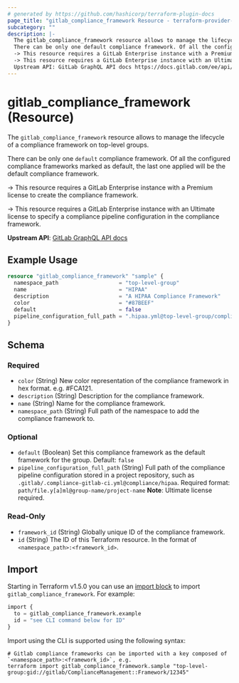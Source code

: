 ```yaml
---
# generated by https://github.com/hashicorp/terraform-plugin-docs
page_title: "gitlab_compliance_framework Resource - terraform-provider-gitlab"
subcategory: ""
description: |-
  The gitlab_compliance_framework resource allows to manage the lifecycle of a compliance framework on top-level groups.
  There can be only one default compliance framework. Of all the configured compliance frameworks marked as default, the last one applied will be the default compliance framework.
  -> This resource requires a GitLab Enterprise instance with a Premium license to create the compliance framework.
  -> This resource requires a GitLab Enterprise instance with an Ultimate license to specify a compliance pipeline configuration in the compliance framework.
  Upstream API: GitLab GraphQL API docs https://docs.gitlab.com/ee/api/graphql/reference/#mutationcreatecomplianceframework
---
```


# gitlab_compliance_framework (Resource)

The `gitlab_compliance_framework` resource allows to manage the lifecycle of a compliance framework on top-level groups.

There can be only one `default` compliance framework. Of all the configured compliance frameworks marked as default, the last one applied will be the default compliance framework.

-> This resource requires a GitLab Enterprise instance with a Premium license to create the compliance framework.

-> This resource requires a GitLab Enterprise instance with an Ultimate license to specify a compliance pipeline configuration in the compliance framework.

**Upstream API**: [GitLab GraphQL API docs](https://docs.gitlab.com/ee/api/graphql/reference/#mutationcreatecomplianceframework)

## Example Usage

```terraform
resource "gitlab_compliance_framework" "sample" {
  namespace_path                   = "top-level-group"
  name                             = "HIPAA"
  description                      = "A HIPAA Compliance Framework"
  color                            = "#87BEEF"
  default                          = false
  pipeline_configuration_full_path = ".hipaa.yml@top-level-group/compliance-frameworks"
}
```

<!-- schema generated by tfplugindocs -->
## Schema

### Required

- `color` (String) New color representation of the compliance framework in hex format. e.g. #FCA121.
- `description` (String) Description for the compliance framework.
- `name` (String) Name for the compliance framework.
- `namespace_path` (String) Full path of the namespace to add the compliance framework to.

### Optional

- `default` (Boolean) Set this compliance framework as the default framework for the group. Default: `false`
- `pipeline_configuration_full_path` (String) Full path of the compliance pipeline configuration stored in a project repository, such as `.gitlab/.compliance-gitlab-ci.yml@compliance/hipaa`. Required format: `path/file.y[a]ml@group-name/project-name` **Note**: Ultimate license required.

### Read-Only

- `framework_id` (String) Globally unique ID of the compliance framework.
- `id` (String) The ID of this Terraform resource. In the format of `<namespace_path>:<framework_id>`.

## Import

Starting in Terraform v1.5.0 you can use an [import block](https://developer.hashicorp.com/terraform/language/import) to import `gitlab_compliance_framework`. For example:
```terraform
import {
  to = gitlab_compliance_framework.example
  id = "see CLI command below for ID"
}
```

Import using the CLI is supported using the following syntax:

```shell
# Gitlab compliance frameworks can be imported with a key composed of `<namespace_path>:<framework_id>`, e.g.
terraform import gitlab_compliance_framework.sample "top-level-group:gid://gitlab/ComplianceManagement::Framework/12345"
```
